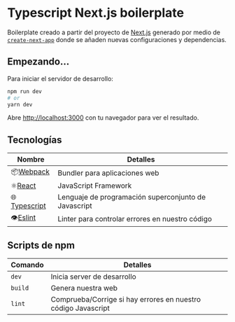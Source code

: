 # Typescript Next.js boilerplate

Boilerplate creado a partir del proyecto de [Next.js](https://nextjs.org/) generado por medio de [`create-next-app`](https://github.com/vercel/next.js/tree/canary/packages/create-next-app) donde se añaden nuevas configuraciones y dependencias.

## Empezando...

Para iniciar el servidor de desarrollo:

```bash
npm run dev
# or
yarn dev
```

Abre [http://localhost:3000](http://localhost:3000) con tu navegador para ver el resultado.

## Tecnologías

| Nombre                                                               | Detalles                                                                   |
| -------------------------------------------------------------------- | -------------------------------------------------------------------------- |
| 📦[Webpack](https://webpack.js.org/)                                 | Bundler para aplicaciones web                                              |
| ⚛️[React](https://es.reactjs.org/)                                   | JavaScript Framework                                                       |
| 🌐[Typescript](https://es.wikipedia.org/wiki/TypeScript) | Lenguaje de programación superconjunto de Javascript                                                 |
| 👁️[Eslint](https://eslint.org/)                                      | Linter para controlar errores en nuestro código                            |

## Scripts de npm

| Comando     | Detalles                                                                   |
| ----------- | -------------------------------------------------------------------------- |
| `dev`       | Inicia server de desarrollo                                                |
| `build`     | Genera nuestra web                                                         |
| `lint`      | Comprueba/Corrige si hay errores en nuestro código Javascript              |
